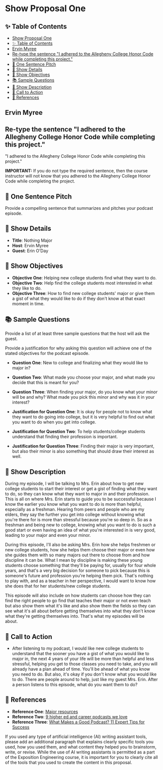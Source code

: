 # Show Proposal One

## ✨ Table of Contents

<!---toc start-->

* [Show Proposal One](#show-proposal-one)
* [✨ Table of Contents](#-table-of-contents)
* [Ervin Myree](#ervin-l-myree)
* [Re-type the sentence "I adhered to the Allegheny College Honor Code while completing this project."](#re-type-the-sentence-i-adhered-to-the-allegheny-college-honor-code-while-completing-this-project)
* [🏁 One Sentence Pitch](#-one-sentence-pitch)
* [🔬 Show Details](#-show-details)
* [📝 Show Objectives](#-show-objectives)
* [📚 Sample Questions](#-sample-questions)
* [🎉 Show Description](#-show-description)
* [📢 Call to Action](#-call-to-action)
* [🦜 References](#-references)

<!---toc end-->

## Ervin Myree

## Re-type the sentence "I adhered to the Allegheny College Honor Code while completing this project."

"I adhered to the Allegheny College Honor Code while completing this project."

**IMPORTANT:** If you do not type the required sentence, then the course instructor will not know that you adhered to the Allegheny College Honor Code while completing the project.

## 🏁 One Sentence Pitch

Provide a compelling sentence that summarizes and pitches your podcast episode.

## 🔬 Show Details

- **Title**: Nothing Major
- **Host**: Ervin Myree
- **Guest**: Erin O'Day

## 📝 Show Objectives

- **Objective One**: Helping new college students find what they want to do.
- **Objective Two**: Help find the college students most interested in what they like to do.
- **Objective Three**: How to find new college students' major or give them a gist of what they would like to do if they don't know at that exact moment in time.

## 📚 Sample Questions

Provide a list of at least three sample questions that the host will ask the guest.

Provide a justification for why asking this question will achieve one of the stated objectives for the podcast episode.

- **Question One**: New to college and finalizing what they would like to major in?
- **Question Two**: What made you choose your major, and what made you decide that this is meant for you?
- **Question Three**: When finding your major, do you know what your minor will be and why? What made you pick this minor and why was it in your interest?

- **Justification for Question One**: It is okay for people not to know what they want to do going into college, but it is very helpful to find out what you want to do when you get into college.
- **Justification for Question Two**: To help students/college students understand that finding their profession is important.  
- **Justification for Question Three**: Finding their major is very important, but also their minor is also something that should draw their interest as well.

## 🎉 Show Description

During my episode, I will be talking to Mrs. Erin about how to get new college students to start their interest or get a gist of finding what they want to do, so they can know what they want to major in and their profession. This is all on where Mrs. Erin starts to guide you to be successful because I know the earlier you know what you want to do is more than helpful, especially as a freshman. Hearing from peers and people who are my elders, they say the further you get into college without knowing what you're there for is more than stressful because you're so deep in. So as a freshman and being new to college, knowing what you want to do is such a good start or even having an idea of what you're interested in is very good, leading to your major and even your minor.

During this episode, I'll also be asking Mrs. Erin how she helps freshmen or new college students, how she helps them choose their major or even how she guides them with so many majors out there to choose from and how discipline it can be. What I mean by discipline is making these young students choose something that they'll be paying for, usually for four whole years, and that's a very big decision for someone to pick because this is someone's future and profession you're helping them pick. That's nothing to play with, and as a teacher in her perspective, I would want to know how she does that for her students/new college students.

This episode will also include on how students can choose how they can find the right people to go find that teaches their major or not even teach but also show them what it's like and also show them the fields so they can see what it's all about before getting themselves into what they don't know what they're getting themselves into. That's what my episodes will be about.

## 📢 Call to Action

- After listening to my podcast, I would like new college students to understand that the sooner you have a gist of what you would like to major in, the next 4 years of your life will be more than helpful and less stressful, helping you get to those classes you need to take, and you will already have a plan ahead of time. You'll be ahead of what you know you need to do. But also, it's okay if you don't know what you would like to do. There are people around to help, just like my guest Mrs. Erin. After a person listens to this episode, what do you want them to do?

## 🦜 References

- **Reference One**: [Major resources](https://cds.indiana.edu/career-coaching/podcast.html)
- **Reference Two**: [9 higher ed and career podcasts we love](https://www.onlineu.com/magazine/higher-ed-career-podcasts)
- **Reference Three**: [What Makes a Good Podcast? 11 Expert Tips for Success](https://amplify.matchmaker.fm/what-makes-a-good-podcast/)

If you used any type of artificial intelligence (AI) writing assistant tools, please add an additional paragraph that explains clearly specific tools you used, how you used them, and what content they helped you to brainstorm, write, or revise. While the use of AI writing assistants is permitted as a part of the Exposition Engineering course, it is important for you to clearly cite all of the tools that you used to create the content in this proposal.
